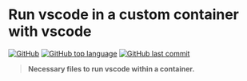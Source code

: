 # Run vscode in a custom container with vscode
[![GitHub](https://img.shields.io/github/license/jacobmannix/docker-vscode?color=blue)](LICENSE)
[![GitHub top language](https://img.shields.io/github/languages/top/jacobmannix/docker-vscode)](https://github.com/JacobMannix/docker-vscode)
[![GitHub last commit](https://img.shields.io/github/last-commit/jacobmannix/docker-vscode)](https://github.com/JacobMannix/docker-vscode/commits/master)

> <b> Necessary files to run vscode within a container. </b>
